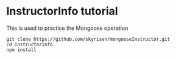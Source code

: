 # InstructorInfo tutorial

This is used to practice the Mongoose operation 
```
git clone https://github.com/skyrisen/mongooseInstructor.git
cd InstructorInfo
npm install
```